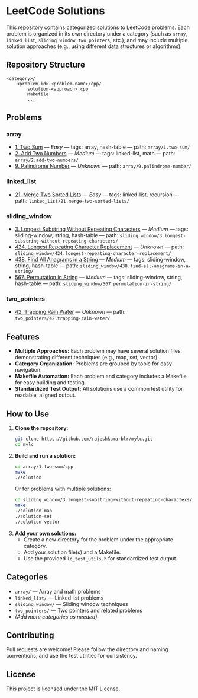 # LeetCode Solutions

This repository contains categorized solutions to LeetCode problems. Each problem is organized in its own directory under a category (such as `array`, `linked_list`, `sliding_window`, `two_pointers`, etc.), and may include multiple solution approaches (e.g., using different data structures or algorithms).

## Repository Structure

```
<category>/
    <problem-id>.<problem-name>/cpp/
        solution-<approach>.cpp
        Makefile
        ...
```

## Problems

### array

- [1. Two Sum](https://leetcode.com/problems/two-sum/) — *Easy* — tags: array, hash-table — path: `array/1.two-sum/`
- [2. Add Two Numbers](https://leetcode.com/problems/add-two-numbers/) — *Medium* — tags: linked-list, math — path: `array/2.add-two-numbers/`
- [9. Palindrome Number](https://leetcode.com/problems/palindrome-number/) — *Unknown* — path: `array/9.palindrome-number/`

### linked_list

- [21. Merge Two Sorted Lists](https://leetcode.com/problems/merge-two-sorted-lists/) — *Easy* — tags: linked-list, recursion — path: `linked_list/21.merge-two-sorted-lists/`

### sliding_window

- [3. Longest Substring Without Repeating Characters](https://leetcode.com/problems/longest-substring-without-repeating-characters/) — *Medium* — tags: sliding-window, string, hash-table — path: `sliding_window/3.longest-substring-without-repeating-characters/`
- [424. Longest Repeating Character Replacement](https://leetcode.com/problems/longest-repeating-character-replacement/) — *Unknown* — path: `sliding_window/424.longest-repeating-character-replacement/`
- [438. Find All Anagrams in a String](https://leetcode.com/problems/find-all-anagrams-in-a-string/) — *Medium* — tags: sliding-window, string, hash-table — path: `sliding_window/438.find-all-anagrams-in-a-string/`
- [567. Permutation in String](https://leetcode.com/problems/permutation-in-string/) — *Medium* — tags: sliding-window, string, hash-table — path: `sliding_window/567.permutation-in-string/`

### two_pointers

- [42. Trapping Rain Water](https://leetcode.com/problems/trapping-rain-water/) — *Unknown* — path: `two_pointers/42.trapping-rain-water/`


## Features
- **Multiple Approaches:** Each problem may have several solution files, demonstrating different techniques (e.g., map, set, vector).
- **Category Organization:** Problems are grouped by topic for easy navigation.
- **Makefile Automation:** Each problem and category includes a Makefile for easy building and testing.
- **Standardized Test Output:** All solutions use a common test utility for readable, aligned output.

## How to Use
1. **Clone the repository:**
     ```bash
     git clone https://github.com/rajeshkumarblr/mylc.git
     cd mylc
     ```
2. **Build and run a solution:**
     ```bash
     cd array/1.two-sum/cpp
     make
     ./solution
     ```
     Or for problems with multiple solutions:
     ```bash
     cd sliding_window/3.longest-substring-without-repeating-characters/cpp
     make
     ./solution-map
     ./solution-set
     ./solution-vector
     ```
3. **Add your own solutions:**
     - Create a new directory for the problem under the appropriate category.
     - Add your solution file(s) and a Makefile.
     - Use the provided `lc_test_utils.h` for standardized test output.

## Categories
- `array/` — Array and math problems
- `linked_list/` — Linked list problems
- `sliding_window/` — Sliding window techniques
- `two_pointers/` — Two pointers and related problems
- *(Add more categories as needed)*

## Contributing
Pull requests are welcome! Please follow the directory and naming conventions, and use the test utilities for consistency.

## License
This project is licensed under the MIT License.

